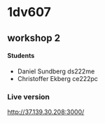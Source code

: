 # 1dv607
## workshop 2

#### Students
* Daniel Sundberg ds222me
* Christoffer Ekberg ce222pc

### Live version
http://37.139.30.208:3000/
